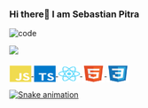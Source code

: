 ### Hi there👋 I am Sebastian Pitra
![code](https://user-images.githubusercontent.com/98099690/184700186-24ad5f3e-d017-4ab3-9014-e86a4a2eff5a.gif)
<div align="left">
  <a href="https://github.com/seba-pitra">
  <img height="300em" src="https://github-readme-stats.vercel.app/api/top-langs/?username=seba-pitra&layout=compact&langs_count=7&theme=dark"/>
</div>
<div style="display: inline_block"><br>
  <img align="center" alt="Seba-Js" height="30" width="40" src="https://raw.githubusercontent.com/devicons/devicon/master/icons/javascript/javascript-plain.svg">
  <img align="center" alt="Seba-Ts" height="30" width="40" src="https://raw.githubusercontent.com/devicons/devicon/master/icons/typescript/typescript-plain.svg">
  <img align="center" alt="Seba-React" height="30" width="40" src="https://raw.githubusercontent.com/devicons/devicon/master/icons/react/react-original.svg">
  <img align="center" alt="Seba-HTML" height="30" width="40" src="https://raw.githubusercontent.com/devicons/devicon/master/icons/html5/html5-original.svg">
  <img align="center" alt="Seba-CSS" height="30" width="40" src="https://raw.githubusercontent.com/devicons/devicon/master/icons/css3/css3-original.svg">

</div>
  

![Snake animation](https://github.com/seba-pitra/seba-pitra/blob/output/github-contribution-grid-snake.svg)

